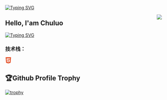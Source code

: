 <a href="https://git.io/typing-svg"><img src="https://readme-typing-svg.demolab.com?font=Fira+Code&size=28&pause=1000&center=&vCenter=&repeat=%E7%9C%9F&random=%E5%81%87&width=435&separator=%3C&lines=printf(%22Hello+World!%5Cn%22);%3C%E6%AC%A2%E8%BF%8E%E6%9D%A5%E5%88%B0%E6%88%91%E7%9A%84%E4%B8%BB%E9%A1%B5" alt="Typing SVG" /></a>

<img align="right" src="https://count.getloli.com/get/@:chuluo0?theme=rule34">
<h2>Hello, I'am Chuluo</h2>
<a href="https://git.io/typing-svg"><img src="https://readme-typing-svg.demolab.com?font=Fira+Code&pause=1000&center=&vCenter=&repeat=%E7%9C%9F&random=%E5%81%87&width=435&lines=%E4%BD%A0%E5%A5%BD;%E6%83%B3%E4%BA%86%E8%A7%A3%E5%85%B3%E4%BA%8E%E6%88%91%E7%9A%84%E6%95%85%E4%BA%8B%E5%90%97%EF%BC%9F" alt="Typing SVG" /></a>

 <h3>技术栈：</h3>
<a href="https://www.w3school.com.cn/html/html5_intro.asp"><code><img height="20" src="svg/html5-color.svg"></code></a>
 
<h2>🏆Github Profile Trophy</h2>

[![trophy](https://github-profile-trophy.vercel.app/?username=chuluo0&row=2&column=3&theme=radical)](https://github.com/chuluo0/chuluo0)
